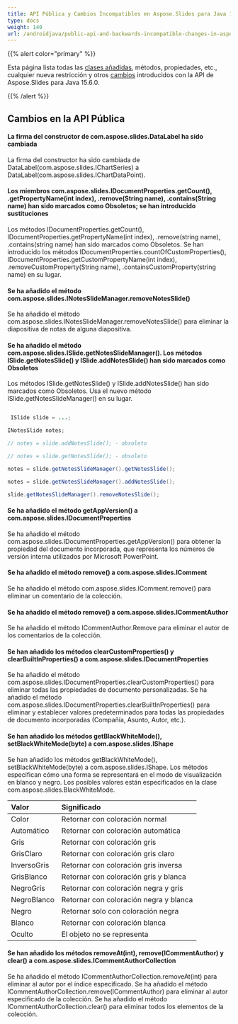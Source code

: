 ```yaml
---
title: API Pública y Cambios Incompatibles en Aspose.Slides para Java 15.6.0
type: docs
weight: 140
url: /androidjava/public-api-and-backwards-incompatible-changes-in-aspose-slides-for-java-15-6-0/
---
```


{{% alert color="primary" %}} 

Esta página lista todas las [clases añadidas](/slides/androidjava/public-api-and-backwards-incompatible-changes-in-aspose-slides-for-java-15-6-0/), métodos, propiedades, etc., cualquier nueva restricción y otros [cambios](/slides/androidjava/public-api-and-backwards-incompatible-changes-in-aspose-slides-for-java-15-6-0/) introducidos con la API de Aspose.Slides para Java 15.6.0.

{{% /alert %}} 
## **Cambios en la API Pública**
#### **La firma del constructor de com.aspose.slides.DataLabel ha sido cambiada**
La firma del constructor ha sido cambiada de DataLabel(com.aspose.slides.IChartSeries) a DataLabel(com.aspose.slides.IChartDataPoint).
#### **Los miembros com.aspose.slides.IDocumentProperties.getCount(), .getPropertyName(int index), .remove(String name), .contains(String name) han sido marcados como Obsoletos; se han introducido sustituciones**
Los métodos IDocumentProperties.getCount(), IDocumentProperties.getPropertyName(int index), .remove(string name), .contains(string name) han sido marcados como Obsoletos. Se han introducido los métodos IDocumentProperties.countOfCustomProperties(), IDocumentProperties.getCustomPropertyName(int index), .removeCustomProperty(String name), .containsCustomProperty(string name) en su lugar.
#### **Se ha añadido el método com.aspose.slides.INotesSlideManager.removeNotesSlide()**
Se ha añadido el método com.aspose.slides.INotesSlideManager.removeNotesSlide() para eliminar la diapositiva de notas de alguna diapositiva.
#### **Se ha añadido el método com.aspose.slides.ISlide.getNotesSlideManager(). Los métodos ISlide.getNotesSlide() y ISlide.addNotesSlide() han sido marcados como Obsoletos**
Los métodos ISlide.getNotesSlide() y ISlide.addNotesSlide() han sido marcados como Obsoletos. Usa el nuevo método ISlide.getNotesSlideManager() en su lugar.

``` java

 ISlide slide = ...;

INotesSlide notes;

// notes = slide.addNotesSlide(); - obsoleto

// notes = slide.getNotesSlide(); - obsoleto

notes = slide.getNotesSlideManager().getNotesSlide();

notes = slide.getNotesSlideManager().addNotesSlide();

slide.getNotesSlideManager().removeNotesSlide();

```
#### **Se ha añadido el método getAppVersion() a com.aspose.slides.IDocumentProperties**
Se ha añadido el método com.aspose.slides.IDocumentProperties.getAppVersion() para obtener la propiedad del documento incorporada, que representa los números de versión interna utilizados por Microsoft PowerPoint.
#### **Se ha añadido el método remove() a com.aspose.slides.IComment**
Se ha añadido el método com.aspose.slides.IComment.remove() para eliminar un comentario de la colección.
#### **Se ha añadido el método remove() a com.aspose.slides.ICommentAuthor**
Se ha añadido el método ICommentAuthor.Remove para eliminar el autor de los comentarios de la colección.
#### **Se han añadido los métodos clearCustomProperties() y clearBuiltInProperties() a com.aspose.slides.IDocumentProperties**
Se ha añadido el método com.aspose.slides.IDocumentProperties.clearCustomProperties() para eliminar todas las propiedades de documento personalizadas.
Se ha añadido el método com.aspose.slides.IDocumentProperties.clearBuiltInProperties() para eliminar y establecer valores predeterminados para todas las propiedades de documento incorporadas (Compañía, Asunto, Autor, etc.).
#### **Se han añadido los métodos getBlackWhiteMode(), setBlackWhiteMode(byte) a com.aspose.slides.IShape**
Se han añadido los métodos getBlackWhiteMode(), setBlackWhiteMode(byte) a com.aspose.slides.IShape.
Los métodos especifican cómo una forma se representará en el modo de visualización en blanco y negro. Los posibles valores están especificados en la clase com.aspose.slides.BlackWhiteMode.

|**Valor** |**Significado** |
| :- | :- |
|Color |Retornar con coloración normal |
|Automático |Retornar con coloración automática |
|Gris |Retornar con coloración gris |
|GrisClaro |Retornar con coloración gris claro |
|InversoGris |Retornar con coloración gris inversa |
|GrisBlanco |Retornar con coloración gris y blanca |
|NegroGris |Retornar con coloración negra y gris |
|NegroBlanco |Retornar con coloración negra y blanca |
|Negro |Retornar solo con coloración negra |
|Blanco |Retornar con coloración blanca |
|Oculto |El objeto no se representa |
#### **Se han añadido los métodos removeAt(int), remove(ICommentAuthor) y clear() a com.aspose.slides.ICommentAuthorCollection**
Se ha añadido el método ICommentAuthorCollection.removeAt(int) para eliminar al autor por el índice especificado. Se ha añadido el método ICommentAuthorCollection.remove(ICommentAuthor) para eliminar al autor especificado de la colección. Se ha añadido el método ICommentAuthorCollection.clear() para eliminar todos los elementos de la colección.